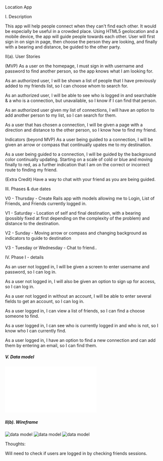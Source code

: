 Location App

I. Description

This app will help people connect when they can't find each other. It would be especially be useful in a crowded place. Using HTML5 geolocation and a mobile device, the app will guide people towards each other. User will first sign in on sign in page, then choose the person they are looking, and finally with a bearing and distance, be guided to the other party.

II(a). User Stories

(MVP) As a user on the homepage, I must sign in with username and password to find another person, so the app knows what I am looking for.

As an authorized user, I will be shown a list of people that I have previously added to my friends list, so I can choose whom to search for.

As an authorized user, I will be able to see who is logged in and searchable & a who is a connection, but unavailable, so I know if I can find that person.

As an authorized user given my list of connections, I will have an option to add another person to my list, so I can search for them.

As a user that has chosen a connection, I will be given a page with a direction and distance to the other person, so I know how to find my friend.

Indicators (beyond MVP) As a user being guided to a connection, I will be given an arrow or compass that continually upates me to my destination.

As a user being guided to a connection, I will be guided by the background color continually updating. Starting on a scale of cold or blue and moving finally to red, as a further indication that I am on the correct or incorrect route to finding my friend.

(Extra Credit) Have a way to chat with your friend as you are being guided.

III. Phases & due dates

V0 - Thursday - Create Rails app with models allowing me to Login, List of Friends, and Friends currently logged in.

V1 - Saturday - Location of self and final destination, with a bearing (possibly fixed at first depending on the complexity of the problem) and distance to the destination.

V2 - Sunday - Moving arrow or compass and changing background as indicators to guide to destination

V3 - Tuesday or Wednesday - Chat to friend..

IV. Phase I - details

As an user not logged in, I will be given a screen to enter username and password, so I can log in.

As a user not logged in, I will also be given an option to sign up for access, so I can log in.

As a user not logged in without an account, I will be able to enter several fields to get an account, so I can log in.

As a user logged in, I can view a list of friends, so I can find a choose someone to find.

As a user logged in, I can see who is currently logged in and who is not, so I know who I can currently find.

As a user logged in, I have an option to find a new connection and can add them by entering an email, so I can find them.

##### V. Data model

![data model](./erd.pdf)

##### II(b). Wireframe

![data model](./wireframe1.png)
![data model](./wireframe2.png)
![data model](./wireframe3.png)

Thoughts:

Will need to check if users are logged in by checking friends sessions.